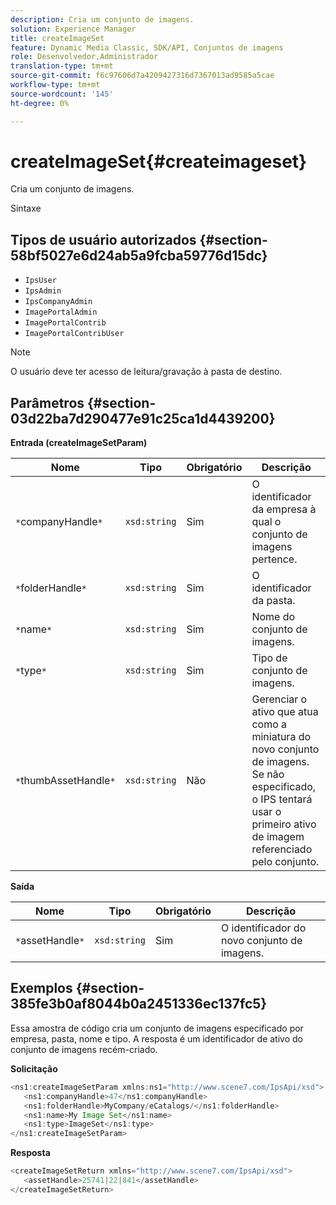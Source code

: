 ```yaml
---
description: Cria um conjunto de imagens.
solution: Experience Manager
title: createImageSet
feature: Dynamic Media Classic, SDK/API, Conjuntos de imagens
role: Desenvolvedor,Administrador
translation-type: tm+mt
source-git-commit: f6c97606d7a4209427316d7367013ad9585a5cae
workflow-type: tm+mt
source-wordcount: '145'
ht-degree: 0%

---
```



# createImageSet{#createimageset}

Cria um conjunto de imagens.

Sintaxe

## Tipos de usuário autorizados {#section-58bf5027e6d24ab5a9fcba59776d15dc}

* `IpsUser`
* `IpsAdmin`
* `IpsCompanyAdmin`
* `ImagePortalAdmin`
* `ImagePortalContrib`
* `ImagePortalContribUser`

>[!NOTE]
>
>O usuário deve ter acesso de leitura/gravação à pasta de destino.

## Parâmetros {#section-03d22ba7d290477e91c25ca1d4439200}

**Entrada (createImageSetParam)**

| Nome | Tipo | Obrigatório | Descrição |
|---|---|---|---|
| `*`companyHandle`*` | `xsd:string` | Sim | O identificador da empresa à qual o conjunto de imagens pertence. |
| `*`folderHandle`*` | `xsd:string` | Sim | O identificador da pasta. |
| `*`name`*` | `xsd:string` | Sim | Nome do conjunto de imagens. |
| `*`type`*` | `xsd:string` | Sim | Tipo de conjunto de imagens. |
| `*`thumbAssetHandle`*` | `xsd:string` | Não | Gerenciar o ativo que atua como a miniatura do novo conjunto de imagens. Se não especificado, o IPS tentará usar o primeiro ativo de imagem referenciado pelo conjunto. |

**Saída**

| Nome | Tipo | Obrigatório | Descrição |
|---|---|---|---|
| `*`assetHandle`*` | `xsd:string` | Sim | O identificador do novo conjunto de imagens. |

## Exemplos {#section-385fe3b0af8044b0a2451336ec137fc5}

Essa amostra de código cria um conjunto de imagens especificado por empresa, pasta, nome e tipo. A resposta é um identificador de ativo do conjunto de imagens recém-criado.

**Solicitação**

```java
<ns1:createImageSetParam xmlns:ns1="http://www.scene7.com/IpsApi/xsd">
   <ns1:companyHandle>47</ns1:companyHandle>
   <ns1:folderHandle>MyCompany/eCatalogs/</ns1:folderHandle>
   <ns1:name>My Image Set</ns1:name>
   <ns1:type>ImageSet</ns1:type>
</ns1:createImageSetParam>
```

**Resposta**

```java
<createImageSetReturn xmlns="http://www.scene7.com/IpsApi/xsd">
   <assetHandle>25741|22|841</assetHandle>
</createImageSetReturn>
```


